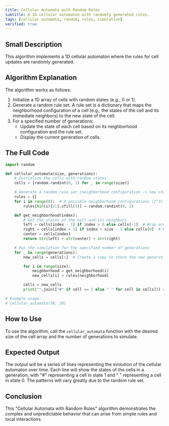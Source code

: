 ```yaml
---
title: Cellular Automata with Random Rules
subtitle: A 1D cellular automaton with randomly generated rules.
tags: [cellular automata, random, rules, simulation]
verified: true
---
```


## Small Description

This algorithm implements a 1D cellular automaton where the rules for cell updates are randomly generated.

## Algorithm Explanation

The algorithm works as follows:

1.  Initialize a 1D array of cells with random states (e.g., 0 or 1).
2.  Generate a random rule set. A rule set is a dictionary that maps the neighborhood configuration of a cell (e.g., the states of the cell and its immediate neighbors) to the new state of the cell.
3.  For a specified number of generations:
    *   Update the state of each cell based on its neighborhood configuration and the rule set.
    *   Display the current generation of cells.

## The Full Code

```python
import random

def cellular_automata(size, generations):
    # Initialize the cells with random states
    cells = [random.randint(0, 1) for _ in range(size)]

    # Generate a random rule set (neighborhood configuration -> new state)
    rules = {}
    for i in range(8):  # 8 possible neighborhood configurations (2^3)
        rules[bin(i)[2:].zfill(3)] = random.randint(0, 1)

    def get_neighborhood(index):
        # Get the states of the cell and its neighbors
        left = cells[index - 1] if index > 0 else cells[-1]  # Wrap around
        right = cells[index + 1] if index < size - 1 else cells[0]  # Wrap around
        center = cells[index]
        return str(left) + str(center) + str(right)

    # Run the simulation for the specified number of generations
    for _ in range(generations):
        new_cells = cells[:]  # Create a copy to store the new generation

        for i in range(size):
            neighborhood = get_neighborhood(i)
            new_cells[i] = rules[neighborhood]

        cells = new_cells
        print("".join(["#" if cell == 1 else " " for cell in cells])) # Display the generation

# Example usage:
# cellular_automata(50, 20)
```

## How to Use

To use the algorithm, call the `cellular_automata` function with the desired size of the cell array and the number of generations to simulate.

## Expected Output

The output will be a series of lines representing the evolution of the cellular automaton over time. Each line will show the states of the cells in a generation, with "#" representing a cell in state 1 and " " representing a cell in state 0. The patterns will vary greatly due to the random rule set.

## Conclusion

This "Cellular Automata with Random Rules" algorithm demonstrates the complex and unpredictable behavior that can arise from simple rules and local interactions.

